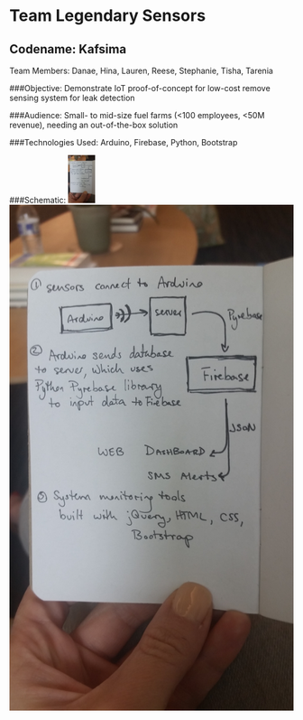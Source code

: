 # Team Legendary Sensors
## Codename: Kafsima
Team Members: Danae, Hina, Lauren, Reese, Stephanie, Tisha, Tarenia


###Objective:
Demonstrate IoT proof-of-concept for low-cost remove sensing system for leak detection

###Audience:
Small- to mid-size fuel farms (<100 employees, <50M revenue), needing an out-of-the-box solution

###Technologies Used:
Arduino, Firebase, Python, Bootstrap

###Schematic:
<img src="https://github.com/kafsima/wwc-atl-hack/blob/master/20160731_135030.jpg" width="48">
![Schematic](https://github.com/kafsima/wwc-atl-hack/blob/master/20160731_135030.jpg "Project Schematic")
